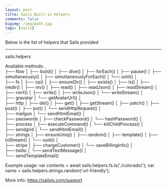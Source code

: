 ```yaml
---
layout: post
title: Sails Built-in Helpers
comments: false
bigimg: /img/path.jpg
tags: [sails]
---
```


Below is the list of helpers that Sails provided 

-------------------------------------------------------
 sails.helpers

 Available methods:
   .   
   ├── flow
   │   ├── build()
   │   ├── dive()
   │   ├── forEach()
   │   ├── pause()
   │   ├── simultaneously()
   │   ├── simultaneouslyForEach()
   │   └── until()
   │   
   ├── fs
   │   ├── cp()
   │   ├── ensureDir()
   │   ├── exists()
   │   ├── ls()
   │   ├── mkdir()
   │   ├── mv()
   │   ├── read()
   │   ├── readJson()
   │   ├── readStream()
   │   ├── rmrf()
   │   ├── write()
   │   ├── writeJson()
   │   └── writeStream()
   │   
   ├── gravatar
   │   └── getAvatarUrl()
   │   
   ├── http
   │   ├── del()
   │   ├── get()
   │   ├── getStream()
   │   ├── patch()
   │   ├── post()
   │   ├── put()
   │   └── sendHttpRequest()
   │   
   ├── mailgun
   │   └── sendHtmlEmail()
   │   
   ├── passwords
   │   ├── checkPassword()
   │   └── hashPassword()
   │   
   ├── process
   │   ├── executeCommand()
   │   └── killChildProcess()
   │   
   ├── sendgrid
   │   └── sendHtmlEmail()
   │   
   ├── strings
   │   ├── ensureUniq()
   │   ├── random()
   │   ├── template()
   │   ├── toStream()
   │   └── uuid()
   │   
   ├── stripe
   │   ├── chargeCustomer()
   │   └── saveBillingInfo()
   │   
   ├── twilio
   │   └── sendTextMessage()
   │   
   └── sendTemplateEmail()


 Example usage:
   var contents = await sails.helpers.fs.ls('./colorado/');
   var name = sails.helpers.strings.random('url-friendly');

 More info:
   https://sailsjs.com/support